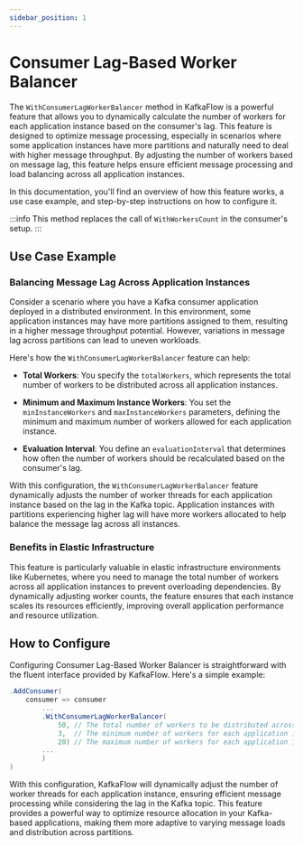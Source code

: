 ```yaml
---
sidebar_position: 1
---
```


# Consumer Lag-Based Worker Balancer

The `WithConsumerLagWorkerBalancer` method in KafkaFlow is a powerful feature that allows you to dynamically calculate the number of workers for each application instance based on the consumer's lag. This feature is designed to optimize message processing, especially in scenarios where some application instances have more partitions and naturally need to deal with higher message throughput. By adjusting the number of workers based on message lag, this feature helps ensure efficient message processing and load balancing across all application instances.

In this documentation, you'll find an overview of how this feature works, a use case example, and step-by-step instructions on how to configure it.

:::info
This method replaces the call of `WithWorkersCount` in the consumer's setup.
:::

## Use Case Example

### Balancing Message Lag Across Application Instances

Consider a scenario where you have a Kafka consumer application deployed in a distributed environment. In this environment, some application instances may have more partitions assigned to them, resulting in a higher message throughput potential. However, variations in message lag across partitions can lead to uneven workloads.

Here's how the `WithConsumerLagWorkerBalancer` feature can help:

- **Total Workers**: You specify the `totalWorkers`, which represents the total number of workers to be distributed across all application instances.

- **Minimum and Maximum Instance Workers**: You set the `minInstanceWorkers` and `maxInstanceWorkers` parameters, defining the minimum and maximum number of workers allowed for each application instance.

- **Evaluation Interval**: You define an `evaluationInterval` that determines how often the number of workers should be recalculated based on the consumer's lag.

With this configuration, the `WithConsumerLagWorkerBalancer` feature dynamically adjusts the number of worker threads for each application instance based on the lag in the Kafka topic. Application instances with partitions experiencing higher lag will have more workers allocated to help balance the message lag across all instances.

### Benefits in Elastic Infrastructure

This feature is particularly valuable in elastic infrastructure environments like Kubernetes, where you need to manage the total number of workers across all application instances to prevent overloading dependencies. By dynamically adjusting worker counts, the feature ensures that each instance scales its resources efficiently, improving overall application performance and resource utilization.

## How to Configure

Configuring Consumer Lag-Based Worker Balancer is straightforward with the fluent interface provided by KafkaFlow. Here's a simple example:

```csharp
.AddConsumer(
    consumer => consumer
        ...
        .WithConsumerLagWorkerBalancer(
            50, // The total number of workers to be distributed across all application instances.
            3,  // The minimum number of workers for each application instance.
            20) // The maximum number of workers for each application instance.
        ...
        )
)
```

With this configuration, KafkaFlow will dynamically adjust the number of worker threads for each application instance, ensuring efficient message processing while considering the lag in the Kafka topic. This feature provides a powerful way to optimize resource allocation in your Kafka-based applications, making them more adaptive to varying message loads and distribution across partitions.
